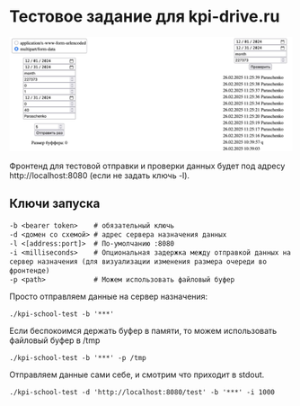 # Тестовое задание для kpi-drive.ru

![screenshot.jpg](screenshot.jpg)

Фронтенд для тестовой отправки и проверки данных будет под адресу http://localhost:8080 (если не задать ключь -l).

## Ключи запуска

    -b <bearer token>    # обязательный ключь
    -d <домен со схемой> # адрес сервера назначения данных
    -l <[address:port]>  # По-умолчанию :8080
    -i <milliseconds>    # Опциональная задержка между отправкой данных на сервер назначения (для визуализации изменения размера очереди во фронтенде)
    -p <path>            # Можем использовать файловый буфер

Просто отправляем данные на сервер назначения:

    ./kpi-school-test -b '***'

Если беспокоимся держать буфер в памяти, то можем использовать файловый буфер в /tmp

    ./kpi-school-test -b '***' -p /tmp

Отправляем данные сами себе, и смотрим что приходит в stdout.

    ./kpi-school-test -d 'http://localhost:8080/test' -b '***' -i 1000